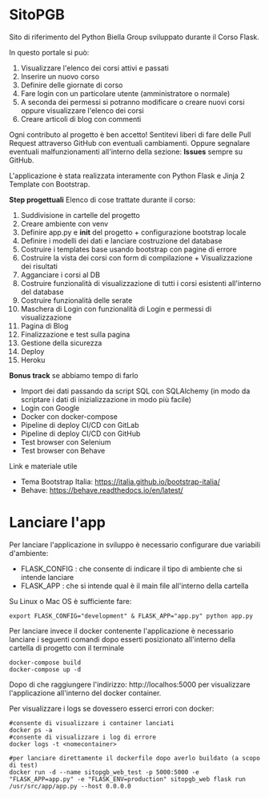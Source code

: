 # SitoPGB

Sito di riferimento del Python Biella Group sviluppato durante il Corso Flask.

In questo portale si può:
1. Visualizzare l'elenco dei corsi attivi e passati
2. Inserire un nuovo corso
3. Definire delle giornate di corso
4. Fare login con un particolare utente (amministratore o normale)
5. A seconda dei permessi si potranno modificare o creare nuovi corsi oppure visualizzare l'elenco dei corsi
6. Creare articoli di blog con commenti

Ogni contributo al progetto è ben accetto! Sentitevi liberi di fare delle Pull Request attraverso GitHub con eventuali cambiamenti.
Oppure segnalare eventuali malfunzionamenti all'interno della sezione: **Issues** sempre su GitHub.

L'applicazione è stata realizzata interamente con Python Flask e Jinja 2 Template con Bootstrap.

**Step progettuali**
Elenco di cose trattate durante il corso:

1. Suddivisione in cartelle del progetto
2. Creare ambiente con venv
3. Definire app.py e __init__ del progetto + configurazione bootstrap locale
4. Definire i modelli dei dati e lanciare costruzione del database
5. Costruire i templates base usando bootstrap con pagine di errore
6. Costruire la vista dei corsi con form di compilazione + Visualizzazione dei risultati
7. Agganciare i corsi al DB
8. Costruire funzionalità di visualizzazione di tutti i corsi esistenti all'interno del database
9. Costruire funzionalità delle serate
10. Maschera di Login con funzionalità di Login e permessi di visualizzazione
11. Pagina di Blog
12. Finalizzazione e test sulla pagina
13. Gestione della sicurezza
14. Deploy
15. Heroku

**Bonus track** se abbiamo tempo di farlo
- Import dei dati passando da script SQL con SQLAlchemy (in modo da scriptare i dati di inizializzazione in modo più facile)
- Login con Google
- Docker con docker-compose
- Pipeline di deploy CI/CD con GitLab
- Pipeline di deploy CI/CD con GitHub
- Test browser con Selenium
- Test browser con Behave

Link e materiale utile
- Tema Bootstrap Italia: https://italia.github.io/bootstrap-italia/
- Behave: https://behave.readthedocs.io/en/latest/
  

# Lanciare l'app

Per lanciare l'applicazione in sviluppo è necessario configurare due variabili d'ambiente:
- FLASK_CONFIG : che consente di indicare il tipo di ambiente che si intende lanciare
- FLASK_APP : che si intende qual è il main file all'interno della cartella

Su Linux o Mac OS è sufficiente fare:
```
export FLASK_CONFIG="development" & FLASK_APP="app.py" python app.py
```

Per lanciare invece il docker contenente l'applicazione è necessario lanciare i seguenti comandi dopo esserti posizionato all'interno della cartella di progetto con il terminale
```
docker-compose build
docker-compose up -d
```
Dopo di che raggiungere l'indirizzo: http://localhos:5000 per visualizzare l'applicazione all'interno del docker container.

Per visualizzare i logs se dovessero esserci errori con docker: 
```
#consente di visualizzare i container lanciati
docker ps -a
#consente di visualizzare i log di errore
docker logs -t <nomecontainer> 

#per lanciare direttamente il dockerfile dopo averlo buildato (a scopo di test)
docker run -d --name sitopgb_web_test -p 5000:5000 -e "FLASK_APP=app.py" -e "FLASK_ENV=production" sitopgb_web flask run /usr/src/app/app.py --host 0.0.0.0
```
